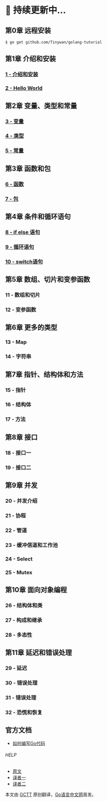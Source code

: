 #  :orange_book:  持续更新中...

##  第0章 远程安装    

```golang
$ go get github.com/Tinywan/golang-tutorial
```
##  第1章 介绍和安装   

###  [1 - 介绍和安装](/docs/golang_tutorial_01.md)  
###  [2 - Hello World ](/docs/golang_tutorial_02.md)  

## 第2章 变量、类型和常量   

### [3 - 变量](/docs/golang_tutorial_03.md)  
### [4 - 类型](/docs/golang_tutorial_04.md)  
### [5 - 常量](/docs/golang_tutorial_05.md)  

##  第3章 函数和包   

###  [6 - 函数](/docs/golang_tutorial_06.md)    
###  [7 - 包](/docs/golang_tutorial_07.md)  

##  第4章 条件和循环语句   

###  [8 - if else 语句](/docs/golang_tutorial_08.md)  
###  [9 - 循环语句](/docs/golang_tutorial_09.md)  
###  [10 - switch语句](/docs/golang_tutorial_10.md)  

##  第5章 数组、切片和变参函数  

###  11 - 数组和切片  
###  12 - 变参函数  

##  第6章 更多的类型   

###  13 - Map  
###  14 - 字符串  

##  第7章 指针、结构体和方法   

###  15 - 指针  
###  16 -  结构体  
###  17 - 方法  

##  第8章 接口  

###  18 - 接口一  
###  19 - 接口二  

##  第9章 并发   

###  20 - 并发介绍  
###  21 - 协程  
###  22 - 管道  
###  23 - 缓冲信道和工作池  
###  24 - Select   
###  25 - Mutex  

##  第10章 面向对象编程  

###  26 - 结构体和类  
###  27 - 构成和继承  
###  28 - 多态性   

##  第11章 延迟和错误处理  

###  29 - 延迟  
###  30 - 错误处理  
###  31 - 错误处理  
###  32 - 恐慌和恢复  

## 官方文档  

* [如何编写Go代码](/docs/how_to_write_go_code.md)  

###### HELP  
* [原文](https://golangbot.com/)  
* [译者一](http://blog.csdn.net/u011304970/article/details/74797939)  
* [译者二](https://www.studygolang.com/gctt/Noluye)  

本文由 [GCTT](https://github.com/studygolang/GCTT) 原创翻译，[Go语言中文网](https://studygolang.com/)首发。